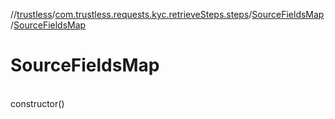 //[trustless](../../../index.md)/[com.trustless.requests.kyc.retrieveSteps.steps](../index.md)/[SourceFieldsMap](index.md)/[SourceFieldsMap](-source-fields-map.md)

# SourceFieldsMap

\
constructor()
